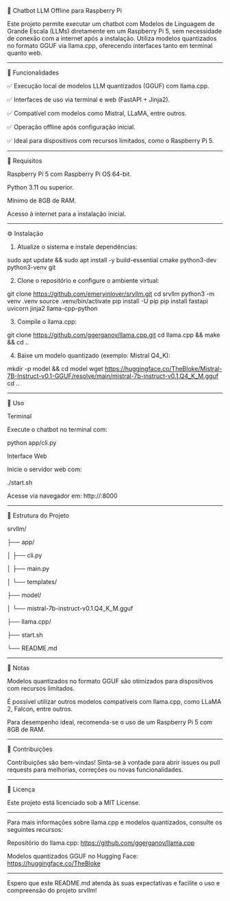🧠 Chatbot LLM Offline para Raspberry Pi

Este projeto permite executar um chatbot com Modelos de Linguagem de Grande Escala (LLMs) diretamente em um Raspberry Pi 5, sem necessidade de conexão com a internet após a instalação.  Utiliza modelos quantizados no formato GGUF via llama.cpp, oferecendo interfaces tanto em terminal quanto web. 


---

🚀 Funcionalidades

✅ Execução local de modelos LLM quantizados (GGUF) com llama.cpp.

✅ Interfaces de uso via terminal e web (FastAPI + Jinja2).

✅ Compatível com modelos como Mistral, LLaMA, entre outros.

✅ Operação offline após configuração inicial.

✅ Ideal para dispositivos com recursos limitados, como o Raspberry Pi 5. 



---

🧰 Requisitos

Raspberry Pi 5 com Raspberry Pi OS 64-bit.

Python 3.11 ou superior.

Mínimo de 8GB de RAM.

Acesso à internet para a instalação inicial. 



---

⚙️ Instalação

1. Atualize o sistema e instale dependências:

sudo apt update && sudo apt install -y build-essential cmake python3-dev python3-venv git





2. Clone o repositório e configure o ambiente virtual:

git clone https://github.com/emeryinlover/srvllm.git
cd srvllm
python3 -m venv .venv
source .venv/bin/activate
pip install -U pip
pip install fastapi uvicorn jinja2 llama-cpp-python





3. Compile o llama.cpp:

git clone https://github.com/ggerganov/llama.cpp.git
cd llama.cpp && make && cd ..





4. Baixe um modelo quantizado (exemplo: Mistral Q4_K):

mkdir -p model && cd model
wget https://huggingface.co/TheBloke/Mistral-7B-Instruct-v0.1-GGUF/resolve/main/mistral-7b-instruct-v0.1.Q4_K_M.gguf
cd ..






---

🧪 Uso

Terminal

Execute o chatbot no terminal com: 

python app/cli.py



Interface Web

Inicie o servidor web com: 

./start.sh



Acesse via navegador em: http://<ip-do-raspberry>:8000 


---

📁 Estrutura do Projeto

srvllm/

├── app/

│   ├── cli.py

│   ├── main.py

│   └── templates/

├── model/

│   └── mistral-7b-instruct-v0.1.Q4_K_M.gguf

├── llama.cpp/

├── start.sh

└── README.md





---

📌 Notas

Modelos quantizados no formato GGUF são otimizados para dispositivos com recursos limitados.

É possível utilizar outros modelos compatíveis com llama.cpp, como LLaMA 2, Falcon, entre outros.

Para desempenho ideal, recomenda-se o uso de um Raspberry Pi 5 com 8GB de RAM. 



---

🤝 Contribuições

Contribuições são bem-vindas! Sinta-se à vontade para abrir issues ou pull requests para melhorias, correções ou novas funcionalidades. 


---

📄 Licença

Este projeto está licenciado sob a MIT License. 


---

Para mais informações sobre llama.cpp e modelos quantizados, consulte os seguintes recursos: 

Repositório do llama.cpp: https://github.com/ggerganov/llama.cpp

Modelos quantizados GGUF no Hugging Face: https://huggingface.co/TheBloke 



---

Espero que este README.md atenda às suas expectativas e facilite o uso e compreensão do projeto srvllm!
